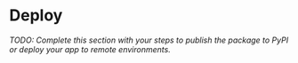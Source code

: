 # Deploy

_TODO: Complete this section with your steps to publish the package to PyPI or deploy your app to remote environments._
